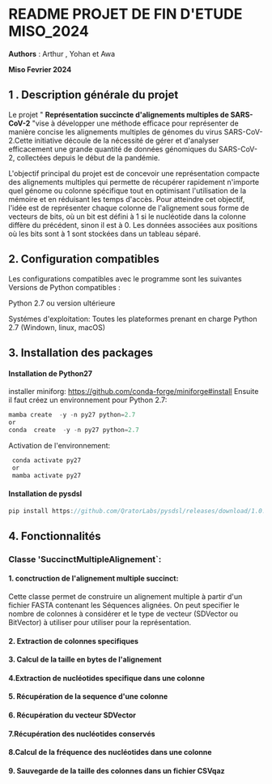 
# README  PROJET DE FIN D'ETUDE MISO_2024
**Authors** : Arthur , Yohan et Awa

**Miso Fevrier 2024** 

## 1 . Description générale du projet 
Le projet " **Représentation succincte d'alignements multiples de SARS-CoV-2** "vise à développer une méthode efficace pour représenter de manière concise les alignements multiples de génomes du virus SARS-CoV-2.Cette initiative découle de la nécessité de gérer et d'analyser efficacement une grande quantité de données génomiques du SARS-CoV-2, collectées depuis le début de la pandémie.

L'objectif principal du projet est de concevoir une représentation compacte des alignements multiples qui permette de récupérer rapidement n'importe quel génome ou colonne spécifique tout en optimisant l'utilisation de la mémoire et en réduisant les temps d'accès. Pour atteindre cet objectif, l'idée est de représenter chaque colonne de l'alignement sous forme de vecteurs de bits, où un bit est défini à 1 si le nucléotide dans la colonne diffère du précédent, sinon il est à 0. Les données associées aux positions où les bits sont à 1 sont stockées dans un tableau séparé.

## 2. Configuration compatibles 
Les configurations compatibles avec le programme sont les suivantes 
Versions de Python compatibles :

Python 2.7  ou version ultérieure

Systémes d'exploitation:
Toutes les plateformes prenant en charge Python 2.7 (Windown, linux, macOS)


## 3. Installation des packages

#### Installation de Python27

installer miniforg: <https://github.com/conda-forge/miniforge#install>
Ensuite il faut créez un environnement pour Python 2.7:
```js
mamba create  -y -n py27 python=2.7
or 
conda  create  -y -n py27 python=2.7
```
Activation de l'environnement: 
```js 
 conda activate py27
 or 
 mamba activate py27
 ```
#### Installation de pysdsl

```js 
pip install https://github.com/QratorLabs/pysdsl/releases/download/1.0.0a0/pysdsl-1.0.0a0-cp27-cp27mu-linux_x86_64.whl
```


## 4. Fonctionnalités

### Classe 'SuccinctMultipleAlignement`:


#### 1. conctruction de l'alignement multiple succinct: 
Cette classe permet de construire un alignement multiple à partir d'un fichier FASTA contenant les Séquences alignées. On peut specifier le nombre de colonnes à considérer et le type de vecteur (SDVector ou BitVector) à utiliser pour utiliser pour la représentation.


#### 2. Extraction de colonnes specifiques

#### 3. Calcul de la taille en bytes de l'alignement 


#### 4.Extraction de nucléotides specifique dans une colonne 


####  5. Récupération de la sequence d'une colonne 

#### 6. Récupération du vecteur SDVector 

#### 7.Récupération des nucléotides conservés

#### 8.Calcul de la fréquence des nucléotides dans une colonne
#### 9. Sauvegarde de la taille des colonnes dans un fichier CSVqaz


####
